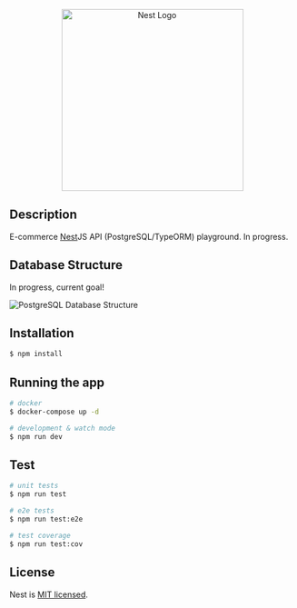 <p align="center">
  <a href="http://nestjs.com/" target="blank"><img src="https://nestjs.com/img/logo_text.svg" width="320" alt="Nest Logo" /></a>
</p>

## Description

E-commerce [Nest](https://github.com/nestjs/nest)JS API (PostgreSQL/TypeORM) playground. In progress.

## Database Structure

In progress, current goal!

![PostgreSQL Database Structure](https://restyled.pl/dev/db_structure.png)

## Installation

```bash
$ npm install
```

## Running the app

```bash
# docker
$ docker-compose up -d

# development & watch mode
$ npm run dev
```

## Test

```bash
# unit tests
$ npm run test

# e2e tests
$ npm run test:e2e

# test coverage
$ npm run test:cov
```

## License

  Nest is [MIT licensed](LICENSE).
